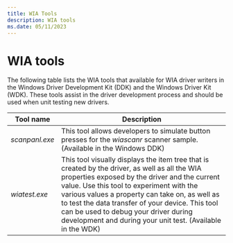 ```yaml
---
title: WIA Tools
description: WIA tools
ms.date: 05/11/2023
---
```


# WIA tools

The following table lists the WIA tools that available for WIA driver writers in the Windows Driver Development Kit (DDK) and the Windows Driver Kit (WDK). These tools assist in the driver development process and should be used when unit testing new drivers.

| Tool name | Description |
|--|--|
| *scanpanl.exe* | This tool allows developers to simulate button presses for the *wiascanr* scanner sample. (Available in the Windows DDK) |
| *wiatest.exe* | This tool visually displays the item tree that is created by the driver, as well as all the WIA properties exposed by the driver and the current value. Use this tool to experiment with the various values a property can take on, as well as to test the data transfer of your device. This tool can be used to debug your driver during development and during your unit test. (Available in the WDK) |
